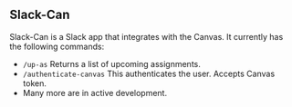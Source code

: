 ## Slack-Can

Slack-Can is a Slack app that integrates with the Canvas.
It currently has the following commands:

* `/up-as` Returns a list of upcoming assignments.
* `/authenticate-canvas` This authenticates the user. Accepts Canvas token.
* Many more are in active development.